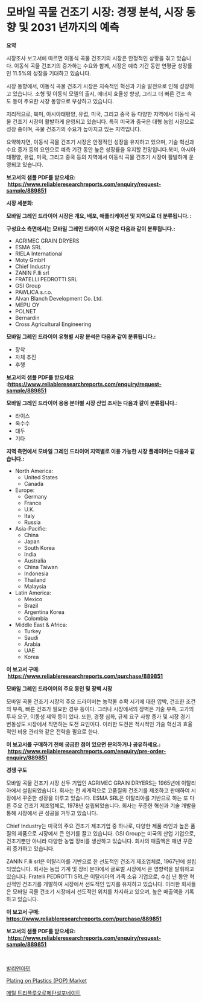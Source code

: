 <p><h1>모바일 곡물 건조기 시장: 경쟁 분석, 시장 동향 및 2031 년까지의 예측</h1></p><p><strong>요약</strong></p>
<p><p>시장조사 보고서에 따르면 이동식 곡물 건조기의 시장은 안정적인 상황을 겪고 있습니다. 이동식 곡물 건조기의 증가하는 수요와 함께, 시장은 예측 기간 동안 연평균 성장률인 11.5%의 성장을 기대하고 있습니다.</p><p>시장 동향에서, 이동식 곡물 건조기 시장은 지속적인 혁신과 기술 발전으로 인해 성장하고 있습니다. 소형 및 이동식 모델의 출시, 에너지 효율성 향상, 그리고 더 빠른 건조 속도 등이 주요한 시장 동향으로 부상하고 있습니다.</p><p>지리적으로, 북미, 아시아태평양, 유럽, 미국, 그리고 중국 등 다양한 지역에서 이동식 곡물 건조기 시장이 활발하게 운영되고 있습니다. 특히 미국과 중국은 대형 농업 시장으로 성장 중이며, 곡물 건조기의 수요가 높아지고 있는 지역입니다.</p><p>요약하자면, 이동식 곡물 건조기 시장은 안정적인 성장을 유지하고 있으며, 기술 혁신과 수요 증가 등의 요인으로 예측 기간 동안 높은 성장률을 유지할 전망입니다.북미, 아시아태평양, 유럽, 미국, 그리고 중국 등의 지역에서 이동식 곡물 건조기 시장이 활발하게 운영되고 있습니다.</p></p>
<p><strong>보고서의 샘플 PDF를 받으세요: &nbsp;<a href="https://www.reliableresearchreports.com/enquiry/request-sample/889851">https://www.reliableresearchreports.com/enquiry/request-sample/889851</a></strong></p>
<p><strong>시장 세분화:</strong></p>
<p><strong> 모바일 그레인 드라이어 시장은 개요, 배포, 애플리케이션 및 지역으로 더 분류됩니다. :</strong></p>
<p><strong>구성요소 측면에서는 모바일 그레인 드라이어 시장은 다음과 같이 분류됩니다.:</strong></p>
<p><ul><li>AGRIMEC GRAIN DRYERS</li><li>ESMA SRL</li><li>RIELA International</li><li>Moty GmbH</li><li>Chief Industry</li><li>ZANIN F.lli srl</li><li>FRATELLI PEDROTTI SRL</li><li>GSI Group</li><li>PAWLICA s.r.o.</li><li>Alvan Blanch Development Co. Ltd.</li><li>MEPU OY</li><li>POLNET</li><li>Bernardin</li><li>Cross Agricultural Engineering</li></ul></p>
<p><strong> 모바일 그레인 드라이어 유형별 시장 분석은 다음과 같이 분류됩니다.:</strong></p>
<p><ul><li>장착</li><li>자체 추진</li><li>후행</li></ul></p>
<p><strong>보고서의 샘플 PDF를 받으세요 :<a href="https://www.reliableresearchreports.com/enquiry/request-sample/889851">https://www.reliableresearchreports.com/enquiry/request-sample/889851</a></strong></p>
<p><strong> 모바일 그레인 드라이어 응용 분야별 시장 산업 조사는 다음과 같이 분류됩니다.:</strong></p>
<p><ul><li>라이스</li><li>옥수수</li><li>대두</li><li>기타</li></ul></p>
<p><strong>지역 측면에서 모바일 그레인 드라이어 지역별로 이용 가능한 시장 플레이어는 다음과 같습니다.:</strong></p>
<p><ul>
    <li>
        North America:
        <ul>
            <li>United States</li>
            <li>Canada</li>
        </ul>
    </li>
    <li>
        Europe:
        <ul>
            <li>Germany</li>
            <li>France</li>
            <li>U.K.</li>
            <li>Italy</li>
            <li>Russia</li>
        </ul>
    </li>
    <li>
        Asia-Pacific:
        <ul>
            <li>China</li>
            <li>Japan</li>
            <li>South Korea</li>
            <li>India</li>
            <li>Australia</li>
            <li>China Taiwan</li>
            <li>Indonesia</li>
            <li>Thailand</li>
            <li>Malaysia</li>
        </ul>
    </li>
    <li>
        Latin America:
        <ul>
            <li>Mexico</li>
            <li>Brazil</li>
            <li>Argentina Korea</li>
            <li>Colombia</li>
        </ul>
    </li>
    <li>
        Middle East & Africa:
        <ul>
            <li>Turkey</li>
            <li>Saudi</li>
            <li>Arabia</li>
            <li>UAE</li>
            <li>Korea</li>
        </ul>
    </li>
    </ul></p>
<p><strong>이 보고서 구매: &nbsp;<a href="https://www.reliableresearchreports.com/purchase/889851">https://www.reliableresearchreports.com/purchase/889851</a></strong></p>
<p><strong>모바일 그레인 드라이어의 주요 동인 및 장벽 시장</strong></p>
<p><p>모바일 곡물 건조기 시장의 주요 드라이버는 농작물 수확 시기에 대한 압박, 건조한 조건의 부족, 빠른 건조가 필요한 경우 등이다. 그러나 시장에서의 장벽은 기술 부족, 고가의 투자 요구, 이동성 제약 등이 있다. 또한, 경쟁 심화, 규제 요구 사항 증가 및 시장 경기 변동성도 시장에서 직면하는 도전 요인이다. 이러한 도전은 적시적인 기술 혁신과 효율적인 비용 관리와 같은 전략을 필요로 한다.</p></p>
<p><strong>이 보고서를 구매하기 전에 궁금한 점이 있으면 문의하거나 공유하세요.: &nbsp;<a href="https://www.reliableresearchreports.com/enquiry/pre-order-enquiry/889851">https://www.reliableresearchreports.com/enquiry/pre-order-enquiry/889851</a></strong></p>
<p><strong>경쟁 구도</strong></p>
<p><p>모바일 곡물 건조기 시장 선두 기업인 AGRIMEC GRAIN DRYERS는 1965년에 이탈리아에서 설립되었습니다. 회사는 전 세계적으로 고품질의 건조기를 제조하고 판매하여 시장에서 꾸준한 성장을 이루고 있습니다. ESMA SRL은 이탈리아를 기반으로 하는 또 다른 주요 건조기 제조업체로, 1978년 설립되었습니다. 회사는 꾸준한 혁신과 기술 개발을 통해 시장에서 큰 성공을 거두고 있습니다.</p><p>Chief Industry는 미국의 주요 건조기 제조기업 중 하나로, 다양한 제품 라인과 높은 품질의 제품으로 시장에서 큰 인기를 끌고 있습니다. GSI Group는 미국의 산업 기업으로, 건조기뿐만 아니라 다양한 농업 장비를 생산하고 있습니다. 회사의 매출액은 매년 꾸준히 증가하고 있습니다.</p><p>ZANIN F.lli srl은 이탈리아를 기반으로 한 선도적인 건조기 제조업체로, 1967년에 설립되었습니다. 회사는 농업 기계 및 장비 분야에서 글로벌 시장에서 큰 영향력을 발휘하고 있습니다. Fratelli PEDROTTI SRL은 이탈리아의 가족 소유 기업으로, 수십 년 동안 혁신적인 건조기를 개발하여 시장에서 선도적인 입지를 유지하고 있습니다. 이러한 회사들은 모바일 곡물 건조기 시장에서 선도적인 위치를 차지하고 있으며, 높은 매출액을 기록하고 있습니다.</p></p>
<p><strong>이 보고서 구매: &nbsp; <a href="https://www.reliableresearchreports.com/purchase/889851">https://www.reliableresearchreports.com/purchase/889851</a></strong></p>
<p><strong>보고서의 샘플 PDF를 받으세요: &nbsp;<a href="https://www.reliableresearchreports.com/enquiry/request-sample/889851">https://www.reliableresearchreports.com/enquiry/request-sample/889851</a></strong><strong></strong></p>
<p>&nbsp;</p>
<p><p><a href="https://medium.com/@dudleyferry/%EB%B0%9C%EB%A6%AC-%EC%97%94-%EC%95%84%EB%AF%BC-%EC%8B%9C%EC%9E%A5-%EC%9D%B8%EC%82%AC%EC%9D%B4%ED%8A%B8-%EC%8B%9C%EC%9E%A5-%EB%8F%99%ED%96%A5-%EC%84%B1%EC%9E%A5-2024%EB%85%84%EB%B6%80%ED%84%B0-2031%EB%85%84%EA%B9%8C%EC%A7%80-%EC%98%88%EC%B8%A1%EB%90%9C-%EA%B2%83-f77ce3f1e197">발리엔아민</a></p><p><a href="https://github.com/Hazelklievgspy6vdcsmu106w/Market-Research-Report-List-1/blob/main/plating-on-plastics-pop-market.md">Plating on Plastics (POP) Market</a></p><p><a href="https://medium.com/@georgebesoiu20221/%EB%A9%94%ED%8B%B8%ED%8A%B8%EB%A6%AC%ED%94%8C%EB%A3%A8%EC%98%A4%EB%A1%9C%EB%A9%94%ED%83%84%EC%84%A4%ED%8F%AC%EB%84%A4%EC%9D%B4%ED%8A%B8-%EC%8B%9C%EC%9E%A5-%EC%A0%90%EC%9C%A0%EC%9C%A8-%EB%B3%80%ED%99%94-%EB%B0%8F-%EC%8B%9C%EC%9E%A5-%EC%84%B1%EC%9E%A5-%ED%8A%B8%EB%A0%8C%EB%93%9C-2024%EB%85%84-2031%EB%85%84-a16ce7e0dbc6">메틸 트리플루오로메탄설포네이트</a></p></p>